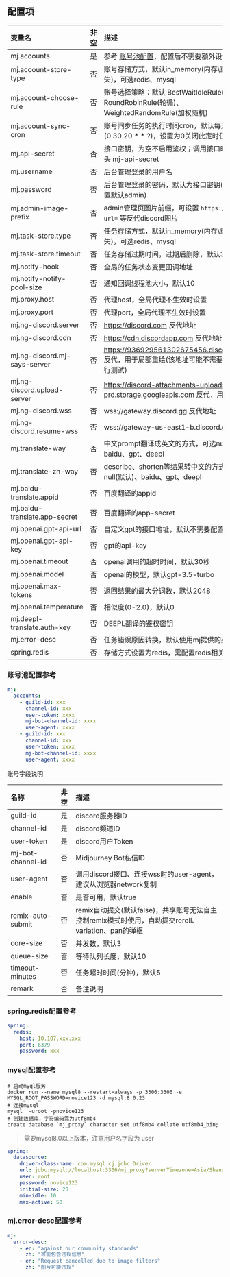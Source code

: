 ## 配置项

| 变量名                           | 非空 | 描述                                                                                                           |
|:------------------------------| :----: |:-------------------------------------------------------------------------------------------------------------|
| mj.accounts                   | 是 | 参考 [账号池配置](./config.md#%E8%B4%A6%E5%8F%B7%E6%B1%A0%E9%85%8D%E7%BD%AE%E5%8F%82%E8%80%83)，配置后不需要额外设置mj.discord |
| mj.account-store-type         | 否 | 账号存储方式，默认in_memory(内存\重启后丢失)，可选redis、mysql                                                                   |
| mj.account-choose-rule        | 否 | 账号选择策略：默认 BestWaitIdleRule(最少等待)、RoundRobinRule(轮循)、WeightedRandomRule(加权随机)                                 |
| mj.account-sync-cron          | 否 | 账号同步任务的执行时间cron，默认每天20:30执行(0 30 20 * * ?)，设置为0关闭此定时任务                                                       |
| mj.api-secret                 | 否 | 接口密钥，为空不启用鉴权；调用接口时需要加请求头 mj-api-secret                                                                       |
| mj.username                   | 否 | 后台管理登录的用户名                                                                                                   |
| mj.password                   | 否 | 后台管理登录的密码，默认为接口密钥(两者均未设置默认admin)                                                                             |
| mj.admin-image-prefix         | 否 | admin管理页图片前缀，可设置 `https://wsrv.nl/?url=` 等反代discord图片                                                        |
| mj.task-store.type            | 否 | 任务存储方式，默认in_memory(内存\重启后丢失)，可选redis、mysql                                                                   |
| mj.task-store.timeout         | 否 | 任务存储过期时间，过期后删除，默认30天                                                                                         |
| mj.notify-hook                | 否 | 全局的任务状态变更回调地址                                                                                                |
| mj.notify-notify-pool-size    | 否 | 通知回调线程池大小，默认10                                                                                               |
| mj.proxy.host                 | 否 | 代理host，全局代理不生效时设置                                                                                            |
| mj.proxy.port                 | 否 | 代理port，全局代理不生效时设置                                                                                            |
| mj.ng-discord.server          | 否 | https://discord.com 反代地址                                                                                     |
| mj.ng-discord.cdn             | 否 | https://cdn.discordapp.com 反代地址                                                                              |
| mj.ng-discord.mj-says-server  | 否 | https://936929561302675456.discordsays.com 反代，用于局部重绘(该地址可能不需要反代，先自行测试)                                       |
| mj.ng-discord.upload-server   | 否 | https://discord-attachments-uploads-prd.storage.googleapis.com 反代，用于上传文件                                     |
| mj.ng-discord.wss             | 否 | wss://gateway.discord.gg 反代地址                                                                                |
| mj.ng-discord.resume-wss      | 否 | wss://gateway-us-east1-b.discord.gg 反代地址                                                                     |
| mj.translate-way              | 否 | 中文prompt翻译成英文的方式，可选null(默认)、baidu、gpt、deepl                                                                  |
| mj.translate-zh-way           | 否 | describe、shorten等结果转中文的方式，可选null(默认)、baidu、gpt、deepl                                                         |
| mj.baidu-translate.appid      | 否 | 百度翻译的appid                                                                                                   |
| mj.baidu-translate.app-secret | 否 | 百度翻译的app-secret                                                                                              |
| mj.openai.gpt-api-url         | 否 | 自定义gpt的接口地址，默认不需要配置                                                                                          |
| mj.openai.gpt-api-key         | 否 | gpt的api-key                                                                                                  |
| mj.openai.timeout             | 否 | openai调用的超时时间，默认30秒                                                                                          |
| mj.openai.model               | 否 | openai的模型，默认gpt-3.5-turbo                                                                                    |
| mj.openai.max-tokens          | 否 | 返回结果的最大分词数，默认2048                                                                                            |
| mj.openai.temperature         | 否 | 相似度(0-2.0)，默认0                                                                                               |
| mj.deepl-translate.auth-key   | 否 | DEEPL翻译的鉴权密钥                                                                                                 |
| mj.error-desc                 | 否 | 任务错误原因转换，默认使用mj提供的英文描述                                                                                       |
| spring.redis                  | 否 | 存储方式设置为redis，需配置redis相关属性                                                                                    |

### 账号池配置参考
```yaml
mj:
  accounts:
    - guild-id: xxx
      channel-id: xxx
      user-token: xxxx
      mj-bot-channel-id: xxxx
      user-agent: xxxx
    - guild-id: xxx
      channel-id: xxx
      user-token: xxxx
      mj-bot-channel-id: xxxx
      user-agent: xxxx
```
账号字段说明

| 名称                | 非空 | 描述                                                                  |
|:------------------| :----: |:--------------------------------------------------------------------|
| guild-id          | 是 | discord服务器ID                                                        |
| channel-id        | 是 | discord频道ID                                                         |
| user-token        | 是 | discord用户Token                                                      |
| mj-bot-channel-id | 否 | Midjourney Bot私信ID                                                  |
| user-agent        | 否 | 调用discord接口、连接wss时的user-agent，建议从浏览器network复制                       |
| enable            | 否 | 是否可用，默认true                                                         |
| remix-auto-submit | 否 | remix自动提交(默认false)，共享账号无法自主控制remix模式时使用，自动提交reroll、variation、pan的弹框 |
| core-size         | 否 | 并发数，默认3                                                             |
| queue-size        | 否 | 等待队列长度，默认10                                                         |
| timeout-minutes   | 否 | 任务超时时间(分钟)，默认5                                                      |
| remark            | 否 | 备注说明                                                                |

### spring.redis配置参考
```yaml
spring:
  redis:
    host: 10.107.xxx.xxx
    port: 6379
    password: xxx
```

### mysql配置参考

```shell
# 启动myql服务
docker run --name mysql8 --restart=always -p 3306:3306 -e MYSQL_ROOT_PASSWORD=novice123 -d mysql:8.0.23
# 连接mysql
mysql  -uroot -pnovice123
# 创建数据库，字符编码需为utf8mb4
create database `mj_proxy` character set utf8mb4 collate utf8mb4_bin;
```
> 需要mysql8.0以上版本，注意用户名字段为 user
```yaml
spring:
  datasource:
    driver-class-name: com.mysql.cj.jdbc.Driver
    url: jdbc:mysql://localhost:3306/mj_proxy?serverTimezone=Asia/Shanghai&characterEncoding=utf-8&allowPublicKeyRetrieval=true&useSSL=false
    user: root
    password: novice123
    initial-size: 20
    min-idle: 10
    max-active: 50
```

### mj.error-desc配置参考
```yaml
mj:
  error-desc:
    - en: "against our community standards"
      zh: "可能包含违规信息"
    - en: "Request cancelled due to image filters"
      zh: "图片可能违规"
```
